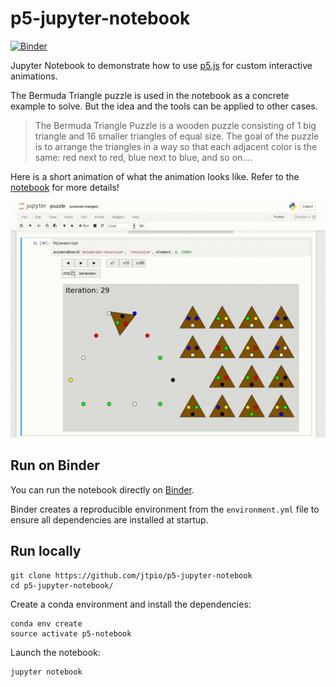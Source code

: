 p5-jupyter-notebook
===========

[![Binder](https://mybinder.org/badge.svg)](https://mybinder.org/v2/gh/jtpio/p5-jupyter-notebook/master?filepath=puzzle.ipynb)

Jupyter Notebook to demonstrate how to use [p5.js](https://p5js.org) for custom interactive animations.

The Bermuda Triangle puzzle is used in the notebook as a concrete example to solve. But the idea and the tools can be applied to other cases.

> The Bermuda Triangle Puzzle is a wooden puzzle consisting of 1 big triangle and 16 smaller triangles of equal size. The goal of the puzzle is to arrange the triangles in a way so that each adjacent color is the same: red next to red, blue next to blue, and so on....

Here is a short animation of what the animation looks like. Refer to the [notebook](./puzzle.ipynb) for more details!

![Bermuda Triangle Example](./animation.gif)


## Run on Binder

You can run the notebook directly on [Binder](https://mybinder.org/v2/gh/jtpio/p5-jupyter-notebook/master?filepath=puzzle.ipynb).

Binder creates a reproducible environment from the `environment.yml` file to ensure all dependencies are installed at startup.


## Run locally

```
git clone https://github.com/jtpio/p5-jupyter-notebook
cd p5-jupyter-notebook/
```

Create a conda environment and install the dependencies:

```
conda env create
source activate p5-notebook
```

Launch the notebook:
```
jupyter notebook
```
